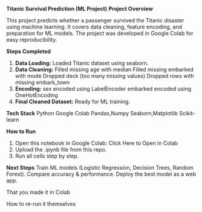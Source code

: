 **Titanic Survival Prediction (ML Project)**
**Project Overview**

This project predicts whether a passenger survived the Titanic disaster using machine learning.
It covers data cleaning, feature encoding, and preparation for ML models.
The project was developed in Google Colab for easy reproducibility.

**Steps Completed**
1. **Data Loading:**
      Loaded Titanic dataset using seaborn.
2. **Data Cleaning:**
   Filled missing age with median
   Filled missing embarked with mode
   Dropped deck (too many missing values)
   Dropped rows with missing embark_town
3. **Encoding:**
    sex encoded using LabelEncoder
    embarked encoded using OneHotEncoding
4. **Final Cleaned Dataset:**
    Ready for ML training.
   
 **Tech Stack**
    Python
    Google Colab
    Pandas,Numpy
    Seaborn,Matplotlib
    Scikit-learn
    
**How to Run**
1. Open this notebook in Google Colab:
    Click Here to Open in Colab
2. Upload the .ipynb file from this repo.
3. Run all cells step by step.

**Next Steps**
   Train ML models (Logistic Regression, Decision Trees, Random Forest).
   Compare accuracy & performance.
   Deploy the best model as a web app.


That you made it in Colab

How to re-run it themselves
